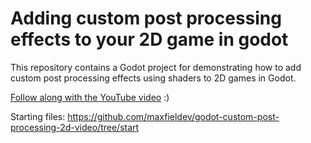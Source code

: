 # Adding custom post processing effects to your 2D game in godot

This repository contains a Godot project for demonstrating how to add custom post processing effects using shaders to 2D games in Godot.

[Follow along with the YouTube video](https://youtu.be/hzOWL_7XyHM) :)

Starting files: https://github.com/maxfieldev/godot-custom-post-processing-2d-video/tree/start
